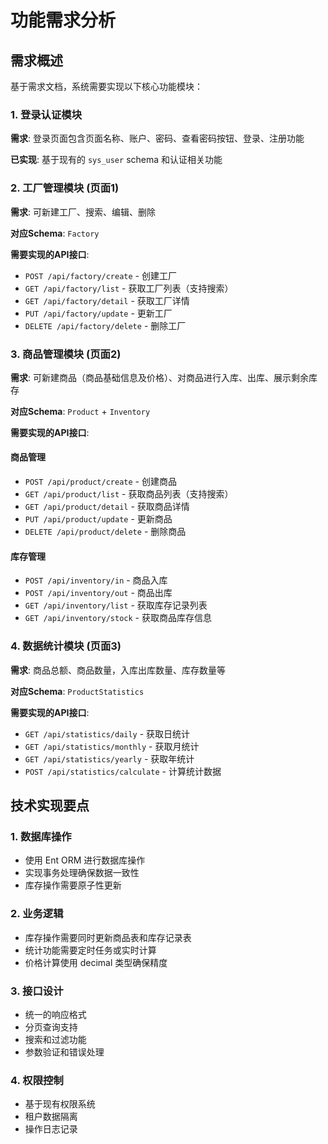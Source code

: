 # 功能需求分析

## 需求概述

基于需求文档，系统需要实现以下核心功能模块：

### 1. 登录认证模块
**需求**: 登录页面包含页面名称、账户、密码、查看密码按钮、登录、注册功能

**已实现**: 基于现有的 `sys_user` schema 和认证相关功能

### 2. 工厂管理模块 (页面1)
**需求**: 可新建工厂、搜索、编辑、删除

**对应Schema**: `Factory`

**需要实现的API接口**:
- `POST /api/factory/create` - 创建工厂
- `GET /api/factory/list` - 获取工厂列表（支持搜索）
- `GET /api/factory/detail` - 获取工厂详情
- `PUT /api/factory/update` - 更新工厂
- `DELETE /api/factory/delete` - 删除工厂

### 3. 商品管理模块 (页面2)
**需求**: 可新建商品（商品基础信息及价格）、对商品进行入库、出库、展示剩余库存

**对应Schema**: `Product` + `Inventory`

**需要实现的API接口**:

#### 商品管理
- `POST /api/product/create` - 创建商品
- `GET /api/product/list` - 获取商品列表（支持搜索）
- `GET /api/product/detail` - 获取商品详情
- `PUT /api/product/update` - 更新商品
- `DELETE /api/product/delete` - 删除商品

#### 库存管理
- `POST /api/inventory/in` - 商品入库
- `POST /api/inventory/out` - 商品出库
- `GET /api/inventory/list` - 获取库存记录列表
- `GET /api/inventory/stock` - 获取商品库存信息

### 4. 数据统计模块 (页面3)
**需求**: 商品总额、商品数量，入库出库数量、库存数量等

**对应Schema**: `ProductStatistics`

**需要实现的API接口**:
- `GET /api/statistics/daily` - 获取日统计
- `GET /api/statistics/monthly` - 获取月统计
- `GET /api/statistics/yearly` - 获取年统计
- `POST /api/statistics/calculate` - 计算统计数据

## 技术实现要点

### 1. 数据库操作
- 使用 Ent ORM 进行数据库操作
- 实现事务处理确保数据一致性
- 库存操作需要原子性更新

### 2. 业务逻辑
- 库存操作需要同时更新商品表和库存记录表
- 统计功能需要定时任务或实时计算
- 价格计算使用 decimal 类型确保精度

### 3. 接口设计
- 统一的响应格式
- 分页查询支持
- 搜索和过滤功能
- 参数验证和错误处理

### 4. 权限控制
- 基于现有权限系统
- 租户数据隔离
- 操作日志记录
